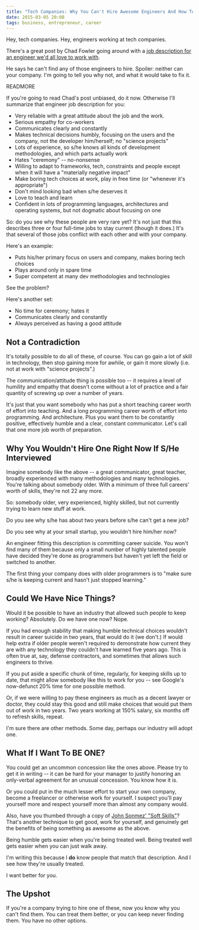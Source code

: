 ```yaml
---
title: "Tech Companies: Why You Can't Hire Awesome Engineers And How To Fix It"
date: 2015-03-05 20:08
tags: business, entrepreneur, career
---
```


Hey, tech companies. Hey, engineers working at tech companies.

There's a great post by Chad Fowler going around with a <a
href="https://medium.com/@chadfowler/the-best-job-description-for-an-engineer-ever-written-57b42919cc2f">job
description for an engineer we'd all love to work with</a>.

He says he can't find any of those engineers to hire. Spoiler: neither can your company. I'm going to tell you why
not, and what it would take to fix it.

READMORE

If you're going to read Chad's post unbiased, do it now. Otherwise I'll
summarize that engineer job description for you:

* Very reliable with a great attitude about the job and the work.
* Serious empathy for co-workers
* Communicates clearly and constantly
* Makes technical decisions humbly, focusing on the users and the company, not the developer him/herself; no "science projects"
* Lots of experience, so s/he knows all kinds of development methodologies, and which parts actually work
* Hates "ceremony" -- no-nonsense
* Willing to adapt to frameworks, tech, constraints and people except when it will have a "materially negative impact"
* Make boring tech choices at work, play in free time (or "whenever it's appropriate")
* Don't mind looking bad when s/he deserves it
* Love to teach and learn
* Confident in lots of programming languages, architectures and operating systems, but not dogmatic about focusing on one

So: do you see why these people are very rare yet? It's not just that this
describes three or four full-time jobs to stay current (though it does.) It's
that several of those jobs conflict with each other and with your company.

Here's an example:

* Puts his/her primary focus on users and company, makes boring tech choices
* Plays around only in spare time
* Super competent at many dev methodologies and technologies

See the problem?

Here's another set:

* No time for ceremony; hates it
* Communicates clearly and constantly
* Always perceived as having a good attitude

## Not a Contradiction

It's totally possible to do all of these, of course. You can go gain a lot of
skill in technology, then stop gaining more for awhile, or gain it more slowly
(i.e. not at work with "science projects".)

The communication/attitude thing is possible too -- it requires a level of
humility and empathy that doesn't come without a lot of practice and a fair
quantity of screwing up over a number of years.

It's just that you want somebody who has put a short teaching career worth of
effort into teaching. And a long programming career worth of effort into
programming. And architecture. Plus you want them to be constantly positive,
effectively humble and a clear, constant communicator. Let's call that one
more job worth of preparation.

## Why You Wouldn't Hire One Right Now If S/He Interviewed

Imagine somebody like the above -- a great communicator, great teacher,
broadly experienced with many methodologies and many technologies. You're
talking about somebody older. With a minimum of three full careers' worth of
skills, they're not 22 any more.

So: somebody older, very experienced, highly skilled, but not currently trying
to learn new stuff at work.

Do you see why s/he has about two years before s/he can't get a new job?

Do you see why at your small startup, you wouldn't hire him/her now?

An engineer fitting this description is committing career suicide. You won't
find many of them because only a small number of highly talented people have
decided they're done as programmers but haven't yet left the field or switched
to another.

The first thing your company does with older programmers is to "make sure s/he
is keeping current and hasn't just stopped learning."

## Could We Have Nice Things?

Would it be possible to have an industry that allowed such people to keep
working? Absolutely. Do we have one now? Nope.

If you had enough stability that making humble technical choices wouldn't
result in career suicide in two years, that would do it (we don't.) If would
help extra if older people weren't required to demonstrate how current they
are with any technology they couldn't have learned five years ago. This is
often true at, say, defense contractors, and sometimes that allows such
engineers to thrive.

If you put aside a specific chunk of time, regularly, for keeping skills up to
date, that might allow somebody like this to work for you -- see Google's
now-defunct 20% time for one possible method.

Or, if we were willing to pay these engineers as much as a decent lawyer or
doctor, they could stay this good and still make choices that would put them
out of work in two years. Two years working at 150% salary, six months off to
refresh skills, repeat.

I'm sure there are other methods. Some day, perhaps our industry will adopt
one.

## What If I Want To BE ONE?

You could get an uncommon concession like the ones above. Please try to get it
in writing -- it can be hard for your manager to justify honoring an
only-verbal agreement for an unusual concession. You know how it is.

Or you could put in the much lesser effort to start your own company, become a
freelancer or otherwise work for yourself. I suspect you'll pay yourself more
and respect yourself more than almost any company would.

Also, have you thumbed through a copy of <a
href="http://www.amazon.com/Soft-Skills-software-developers-manual/dp/1617292397">John
Sonmez' "Soft Skills"</a>? That's another technique to get good, work for
yourself, and genuinely get the benefits of being something as awesome as the
above.

Being humble gets easier when you're being treated well. Being treated well
gets easier when you can just walk away.

I'm writing this because I <b>do</b> know people that match that
description. And I see how they're usually treated.

I want better for you.

## The Upshot

If you're a company trying to hire one of these, now you know why you can't
find them. You can treat them better, or you can keep never finding them. You
have no other options.
